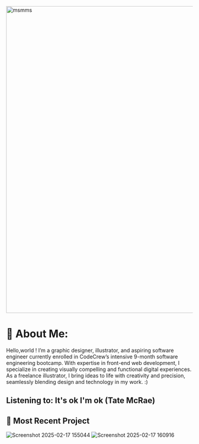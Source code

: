 <img width="826" alt="msmms" src="https://github.com/user-attachments/assets/1c5d5b5b-c252-45ab-a9cb-80b8ff26417c" />

# 🌱 About Me:
Hello,world ! I’m a graphic designer, illustrator, and aspiring software engineer currently enrolled in CodeCrew’s intensive 9-month software engineering bootcamp. With expertise in front-end web development, I specialize in creating visually compelling and functional digital experiences. As a freelance illustrator, I bring ideas to life with creativity and precision, seamlessly blending design and technology in my work. :)
 
 ## Listening to: It's ok I'm ok (Tate McRae)

  ## 🌱 Most Recent Project 
![Screenshot 2025-02-17 155044](https://github.com/user-attachments/assets/895356c8-c440-4be4-9a58-336d5d80e6ae)
![Screenshot 2025-02-17 160916](https://github.com/user-attachments/assets/53240561-d7db-464c-bfa4-8dec08f1686d)
